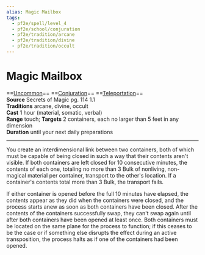 ```yaml
---
alias: Magic Mailbox
tags:
  - pf2e/spell/level_4
  - pf2e/school/conjuration
  - pf2e/tradition/arcane
  - pf2e/tradition/divine
  - pf2e/tradition/occult
---
```


# Magic Mailbox

==[Uncommon](Uncommon.md)== ==[Conjuration](Conjuration.md)== ==[Teleportation](Teleportation.md)==  
__Source__ Secrets of Magic pg. 114 1.1  
**Traditions** arcane, divine, occult  
**Cast** 1 hour (material, somatic, verbal)  
**Range** touch; **Targets** 2 containers, each no larger than 5 feet in any dimension  
**Duration** until your next daily preparations

---

You create an interdimensional link between two containers, both of which must be capable of being closed in such a way that their contents aren't visible. If both containers are left closed for 10 consecutive minutes, the contents of each one, totaling no more than 3 Bulk of nonliving, non-magical material per container, transport to the other's location. If a container's contents total more than 3 Bulk, the transport fails.

If either container is opened before the full 10 minutes have elapsed, the contents appear as they did when the containers were closed, and the process starts anew as soon as both containers have been closed. After the contents of the containers successfully swap, they can't swap again until after both containers have been opened at least once. Both containers must be located on the same plane for the process to function; if this ceases to be the case or if something else disrupts the effect during an active transposition, the process halts as if one of the containers had been opened.
